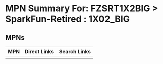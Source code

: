 



# MPN Summary For: FZSRT1X2BIG > SparkFun-Retired : 1X02_BIG

## MPNs
  

|MPN|Direct Links|Search Links|
| :--- | :--- | :--- |
||||
